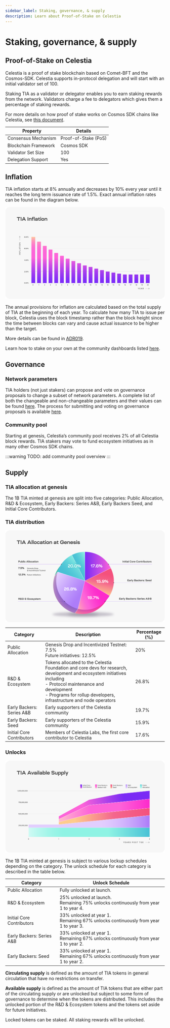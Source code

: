 ```yaml
---
sidebar_label: Staking, governance, & supply
description: Learn about Proof-of-Stake on Celestia
---
```


# Staking, governance, & supply

## Proof-of-Stake on Celestia

Celestia is a proof of stake blockchain based on Comet-BFT and the Cosmos-SDK. Celestia supports in-protocol delegation and will start with an initial validator set of 100.

Staking TIA as a validator or delegator enables you to earn staking rewards from the network. Validators charge a fee to delegators which gives them a percentage of staking rewards.

For more details on how proof of stake works on Cosmos SDK chains like Celestia, see
[this document](https://docs.cosmos.network/main/modules/staking#:~:text=The%20module%20enables%20Cosmos%20SDK,validator%20set%20for%20the%20system).

| Property | Details |
| -------- | ------- |
| Consensus Mechanism | Proof-of-Stake (PoS) |
| Blockchain Framework | Cosmos SDK |
| Validator Set Size | 100 |
| Delegation Support | Yes |

## Inflation

TIA inflation starts at 8% annually and decreases by 10% every year
until it reaches the long term issuance rate of 1.5%. Exact annual
inflation rates can be found in the diagram below.

![inflation diagram](../img/learn/Celestia_TIA_Inflation.png)

The annual provisions for inflation are calculated based on the
total supply of TIA at the beginning of each year. To calculate how
many TIA to issue per block, Celestia uses the block timestamp
rather than the block height since the time between blocks can vary
and cause actual issuance to be higher than the target.

More details can be found in [ADR019](https://github.com/celestiaorg/celestia-app/blob/main/docs/architecture/adr-019-strict-inflation-schedule.md).

Learn how to stake on your own at the community dashboards
listed [here](https://docs.celestia.org/developers/staking/).

## Governance

### Network parameters

TIA holders (not just stakers) can propose and vote on governance
proposals to change a subset of network parameters. A complete list
of both the changeable and non-changeable parameters and their
values can be found [here](https://github.com/celestiaorg/celestia-app/blob/v1.x/specs/src/specs/params.md).
The process for submitting and voting on governance proposals is available [here](../../nodes/celestia-app-commands/#governance).

### Community pool

Starting at genesis, Celestia’s community pool receives 2% of all Celestia block rewards. TIA stakers may vote to fund ecosystem initiatives as in many other Cosmos SDK chains.

:::warning
TODO: add community pool overview
:::

## Supply

### TIA allocation at genesis

The 1B TIA minted at genesis are split into five categories: Public
Allocation, R&D & Ecosystem, Early Backers: Series A&B, Early
Backers Seed, and Initial Core Contributors.

### TIA distribution

![allocation diagram](../img/learn/Celestia_TIA_Allocation_at_Genesis.png)

| Category | Description | Percentage (%) |
| -------- | ----------- | -------------- |
| Public Allocation | Genesis Drop and Incentivized Testnet: 7.5%<br/>Future initiatives: 12.5% | 20% |
| R&D & Ecosystem | Tokens allocated to the Celestia Foundation and core devs for research, development and ecosystem initiatives including<br/>- Protocol maintenance and development<br/>- Programs for rollup developers, infrastructure and node operators | 26.8% |
| Early Backers: Series A&B | Early supporters of the Celestia community | 19.7% |
| Early Backers: Seed | Early supporters of the Celestia community | 15.9% |
| Initial Core Contributors | Members of Celestia Labs, the first core contributor to Celestia | 17.6% |

### Unlocks

![supply diagram](../img/learn/Celestia_TIA_Available_Supply.png)

The 1B TIA minted at genesis is subject to various lockup schedules
depending on the category. The unlock schedule for each category is
described in the table below.

| Category | Unlock Schedule |
| -------- | --------------- |
| Public Allocation | Fully unlocked at launch. |
| R&D & Ecosystem | 25% unlocked at launch.<br/>Remaining 75% unlocks continuously from year 1 to year 4. |
| Initial Core Contributors | 33% unlocked at year 1.<br/>Remaining 67% unlocks continuously from year 1 to year 3. |
| Early Backers: Series A&B | 33% unlocked at year 1.<br/>Remaining 67% unlocks continuously from year 1 to year 2. |
| Early Backers: Seed | 33% unlocked at year 1.<br/>Remaining 67% unlocks continuously from year 1 to year 2. |

**Circulating supply** is defined as the amount of TIA tokens in
general circulation that have no restrictions on transfer.

**Available supply** is defined as the amount of TIA tokens that are
either part of the circulating supply or are unlocked but subject to
some form of governance to determine when the tokens are
distributed. This includes the unlocked portion of the R&D &
Ecosystem tokens and the tokens set aside for future initiatives.

Locked tokens can be staked. All staking rewards will be unlocked.
